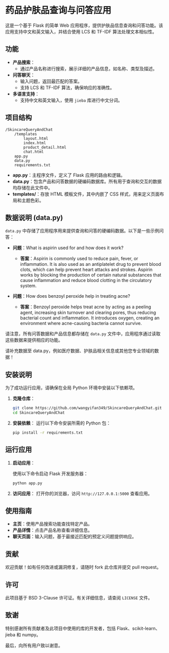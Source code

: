 # 药品护肤品查询与问答应用

这是一个基于 Flask 的简单 Web 应用程序，提供护肤品信息查询和问答功能。该应用支持中文和英文输入，并结合使用 LCS 和 TF-IDF 算法处理文本相似性。

## 功能

- **产品搜索**：
  - 通过产品名称进行搜索，展示详细的产品信息，如名称、类型及描述。
- **问答聊天**：
  - 输入问题，返回最匹配的答案。
  - 支持 LCS 和 TF-IDF 算法，确保响应的准确性。
- **多语言支持**：
  - 支持中文和英文输入，使用 `jieba` 库进行中文分词。

## 项目结构

```
/SkincareQueryAndChat
    /templates
        layout.html
        index.html
        product_detail.html
        chat.html
    app.py
    data.py
    requirements.txt
```

- **app.py**：主程序文件，定义了 Flask 应用的路由和逻辑。
- **data.py**：包含产品和问答数据的硬编码数据库。所有用于查询和交互的数据均存储在此文件中。
- **templates/**：存放 HTML 模板文件，其中内嵌了 CSS 样式，用来定义页面布局和主题色彩。

## 数据说明 (data.py)

`data.py` 中存储了应用程序用来提供查询和问答的硬编码数据。以下是一些示例问答：

- **问题**：What is aspirin used for and how does it work?
  - **答案**：Aspirin is commonly used to reduce pain, fever, or inflammation. It is also used as an antiplatelet drug to prevent blood clots, which can help prevent heart attacks and strokes. Aspirin works by blocking the production of certain natural substances that cause inflammation and reduce blood clotting in the circulatory system.
  
- **问题**：How does benzoyl peroxide help in treating acne?
  - **答案**：Benzoyl peroxide helps treat acne by acting as a peeling agent, increasing skin turnover and clearing pores, thus reducing bacterial count and inflammation. It introduces oxygen, creating an environment where acne-causing bacteria cannot survive.

请注意，所有问答数据和产品信息都存储在 `data.py` 文件中，应用程序通过读取这些数据来提供相应的功能。

请补充数据至 data.py，例如医疗数据、护肤品相关信息或其他您专业领域的数据！

## 安装说明

为了成功运行应用，请确保在全局 Python 环境中安装以下依赖项。

1. **克隆仓库**：

   ```bash
   git clone https://github.com/wangyifan349/SkincareQueryAndChat.git
   cd SkincareQueryAndChat
   ```
2. **安装依赖**：
   运行以下命令安装所需的 Python 包：
   ```bash
   pip install -r requirements.txt
   ```
## 运行应用

1. **启动应用**：

   使用以下命令启动 Flask 开发服务器：
   ```bash
   python app.py
   ```
2. **访问应用**：
   打开你的浏览器，访问 `http://127.0.0.1:5000` 查看应用。
## 使用指南

- **主页**：使用产品搜索功能查找特定产品。
- **产品详情**：点击产品名称查看详细信息。
- **聊天页面**：输入问题，基于最接近匹配的预定义问题提供响应。

## 贡献

欢迎贡献！如有任何改进或漏洞修复，请随时 fork 此仓库并提交 pull request。

## 许可

此项目基于 BSD 3-Clause 许可证。有关详细信息，请查阅 `LICENSE` 文件。

## 致谢

特别感谢所有贡献者及此项目中使用的库的开发者，包括 Flask、scikit-learn、jieba 和 numpy。

最后，向所有用户致以谢意。
